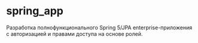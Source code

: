 # spring_app
Разработка полнофункционального Spring 5/JPA enterprise-приложения c авторизацией и правами доступа на основе ролей.
